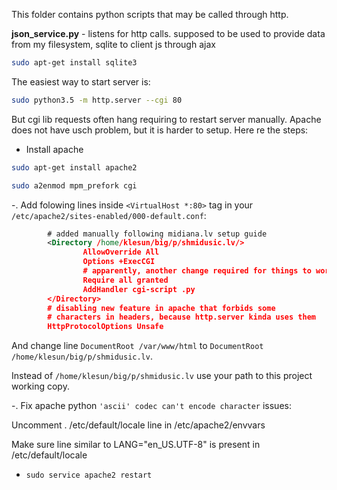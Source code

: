 This folder contains python scripts that may be called through http.

<b>json_service.py</b> - listens for http calls. supposed to be used to provide data from my filesystem, sqlite to client js through ajax

```bash
sudo apt-get install sqlite3
```

The easiest way to start server is:
```bash
sudo python3.5 -m http.server --cgi 80
```
But cgi lib requests often hang requiring to restart server manually. Apache does not have usch problem, but it is harder to setup. Here re the steps:
- Install apache
```bash
sudo apt-get install apache2

sudo a2enmod mpm_prefork cgi
```
-. Add folowing lines inside `<VirtualHost *:80>` tag in your `/etc/apache2/sites-enabled/000-default.conf`:
```xml
        # added manually following midiana.lv setup guide
        <Directory /home/klesun/big/p/shmidusic.lv/>
                AllowOverride All
                Options +ExecCGI
                # apparently, another change required for things to work after apache upgrade
                Require all granted
                AddHandler cgi-script .py
        </Directory>
        # disabling new feature in apache that forbids some 
        # characters in headers, because http.server kinda uses them
        HttpProtocolOptions Unsafe
```
And change line `DocumentRoot /var/www/html` to `DocumentRoot /home/klesun/big/p/shmidusic.lv`.

Instead of `/home/klesun/big/p/shmidusic.lv` use your path to this project working copy.

-. Fix apache python `'ascii' codec can't encode character` issues: 

Uncomment . /etc/default/locale line in /etc/apache2/envvars

Make sure line similar to LANG="en_US.UTF-8" is present in /etc/default/locale

- `sudo service apache2 restart`

